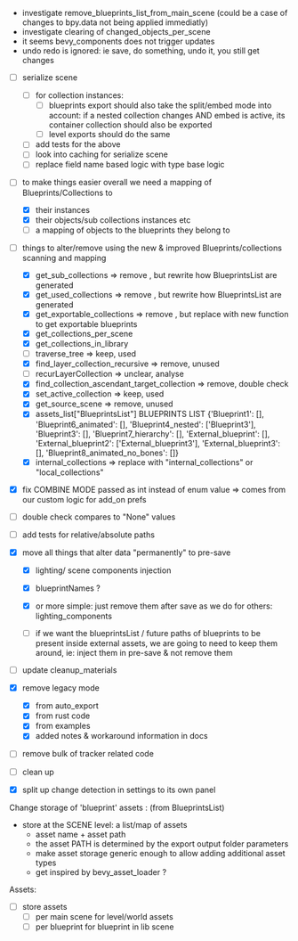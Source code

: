 - investigate remove_blueprints_list_from_main_scene (could be a case of changes to bpy.data not being applied immediatly)
- investigate clearing of changed_objects_per_scene
- it seems bevy_components does not trigger updates
- undo redo is ignored: ie save, do something, undo it, you still get changes


- [ ] serialize scene
   - [ ] for collection instances: 
      * [ ] blueprints export should also take the split/embed mode into account: if a nested collection changes AND embed is active, its container collection should also be exported
      * [ ] level exports should do the same
   - [ ] add tests for the above
   - [ ] look into caching for serialize scene
   - [ ] replace field name based logic with type base logic 

- [ ] to make things easier overall we need a mapping of Blueprints/Collections to
   - [x] their instances
   - [x] their objects/sub collections instances etc
   - [ ] a mapping of objects to the blueprints they belong to
- [ ] things to alter/remove using the new & improved Blueprints/collections scanning and mapping
   - [x] get_sub_collections                          => remove , but rewrite how BlueprintsList are generated
   - [x] get_used_collections                         => remove , but rewrite how BlueprintsList are generated
   - [x] get_exportable_collections                   => remove , but replace with new function to get exportable blueprints
   - [x] get_collections_per_scene
   - [x] get_collections_in_library
   - [ ] traverse_tree                                => keep, used
   - [x] find_layer_collection_recursive              => remove, unused
   - [ ] recurLayerCollection                         => unclear, analyse
   - [x] find_collection_ascendant_target_collection  => remove, double check
   - [x] set_active_collection                        => keep, used
   - [x] get_source_scene                             => remove, unused 
   - [x] assets_list["BlueprintsList"]
      BLUEPRINTS LIST {'Blueprint1': [], 'Blueprint6_animated': [], 'Blueprint4_nested': ['Blueprint3'], 'Blueprint3': [], 'Blueprint7_hierarchy': [], 'External_blueprint': [], 'External_blueprint2': ['External_blueprint3'], 'External_blueprint3': [], 'Blueprint8_animated_no_bones': []}
   - [x] internal_collections => replace with "internal_collections" or "local_collections"
   
- [x] fix COMBINE MODE passed as int instead of enum value
   => comes from our custom logic for add_on prefs
- [ ] double check compares to "None" values

- [ ] add tests for relative/absolute paths

- [x] move all things that alter data "permanently" to pre-save
   - [x] lighting/ scene components injection
   - [x] blueprintNames ?
   - [x] or more simple: just remove them after save as we do for others: lighting_components

   - [ ] if we want the blueprintsList / future paths of blueprints to be present inside external assets, we are going to need to keep them around, ie: inject them in pre-save & not remove them 

- [ ] update cleanup_materials

- [x] remove legacy mode
   - [x] from auto_export
   - [x] from rust code
   - [x] from examples
   - [x] added notes & workaround information in docs

- [ ] remove bulk of tracker related code
- [ ] clean up
- [x] split up change detection in settings to its own panel




Change storage of 'blueprint' assets : (from BlueprintsList)
 - store at the SCENE level: a list/map of assets 
   - asset name + asset path
   - the asset PATH is determined by the export output folder parameters
   - make asset storage generic enough to allow adding additional asset types
   - get inspired by bevy_asset_loader ?

Assets:
 - [ ] store assets 
   - [ ] per main scene for level/world assets
   - [ ] per blueprint for blueprint in lib scene